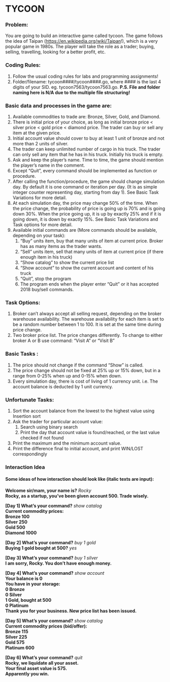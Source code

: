 # TYCOON

### Problem:
You are going to build an interactive game called tycoon. The game follows the idea of Taipan (https://en.wikipedia.org/wiki/Taipan!), which is a very popular game in 1980s. The player will take the role as a trader; buying, selling, travelling, looking for a better profit, etc.

### Coding Rules:
1. Follow the usual coding rules for labs and programming assignments!
1. Folder/filename: tycoon####/tycoon####.go, where #### is the last 4 digits of your SID. eg. tycoon7563/tycoon7563.go.
**P.S. File and folder naming here is N/A due to the multiple file structuring!**

### Basic data and processes in the game are:
1. Available commodities to trade are: Bronze, Silver, Gold, and Diamond.
1. There is initial price of your choice, as long as initial bronze price < silver price < gold price < diamond price. The trader can buy or sell any item at the given price.
1. Initial account value should cover to buy at least 1 unit of bronze and not more than 2 units of silver.
1. The trader can keep unlimited number of cargo in his truck. The trader can only sell any item that he has in his truck. Initially his truck is empty.
1. Ask and keep the player’s name. Time to time, the game should mention the player’s name in the comment.
1. Except “Quit”, every command should be implemented as function or procedure.
1. After calling the function/procedure, the game should change simulation day. By default it is one command or iteration per day. (It is as simple integer counter representing day, starting from day 1). See Basic Task Variations for more detail.
1. At each simulation day, the price may change 50% of the time. When the price change, the probability of price is going up is 70% and is going down 30%. When the price going up, it is up by exactly 25% and if it is going down, it is down by exactly 15%. See Basic Task Variations and Task options for more detail.
1. Available initial commands are (More commands should be available, depending on your task):
	1. “Buy” units item, buy that many units of item at current price. Broker has as many items as the trader wants. 
	1. “Sell” units item, sell that many units of item at current price (if there enough item in his truck)
	1. “Show catalog” to show the current price list
	1. “Show account” to show the current account and content of his truck
	1. “Quit”, stop the program
	1. The program ends when the player enter “Quit” or it has accepted 2018 buy/sell commands.

### Task Options:
1. Broker can’t always accept all selling request, depending on the broker warehouse availability. The warehouse availability for each item is set to be a random number between 1 to 100. It is set at the same time during price change.
1. Two broker price list. The price changes differently. To change to either broker A or B use command: “Visit A” or “Visit B”
	
### Basic Tasks :
1. The price should not change if the command “Show” is called.
1. The price change should not be fixed at 25% up or 15% down, but in a range from 0-25% when up and 0-15% when down.
1. Every simulation day, there is cost of living of 1 currency unit. i.e. The account balance is deducted by 1 unit currency.

### Unfortunate Tasks:
1. Sort the account balance from the lowest to the highest value using Insertion sort
1. Ask the trader for particular account value:
	1. Search using binary search
	1. Print the day that account value is found/reached, or the last value checked if not found
1. Print the maximum and the minimum account value.
1. Print the difference final to initial account, and print WIN/LOST correspondingly

### Interaction Idea

#### Some ideas of how interaction should look like (italic texts are input):

**Welcome sir/mam, your name is?** _Rocky_
<br>
**Rocky, as a startup, you’ve been given account 500. Trade wisely.**
<br>

**[Day 1] What’s your command?** _show catalog_
<br>
**Current commodity prices:**
<br>
**Bronze 100**
<br>
**Silver 250**
<br>
**Gold 500**
<br>
**Diamond 1000**
<br>

**[Day 2] What’s your command?** _buy 1 gold_
<br>
**Buying 1 gold bought at 500?** _yes_
<br>

**[Day 3] What’s your command?** _buy 1 silver_
<br>
**I am sorry, Rocky. You don’t have enough money.**
<br>

**[Day 4] What’s your command?** _show account_
<br>
**Your balance is 0**
<br>
**You have in your storage:**
<br>
**0 Bronze**
<br>
**0 Silver**
<br>
**1 Gold, bought at 500**
<br>
**0 Platinum**
<br>
**Thank you for your business. New price list has been issued.**
<br>

**[Day 5] What’s your command?** _show catalog_
<br>
**Current commodity prices (bid/offer):**
<br>
**Bronze 115**
<br>
**Silver 225**
<br>
**Gold 575**
<br>
**Platinum 600**
<br>

**[Day 6] What’s your command?** _quit_
<br>
**Rocky, we liquidate all your asset.**
<br>
**Your final asset value is 575.**
<br>
**Apparently you win.**
<br>
